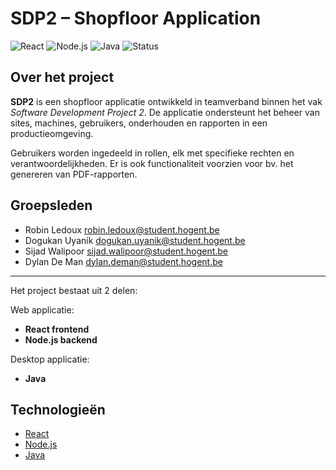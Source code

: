 # SDP2 – Shopfloor Application

![React](https://img.shields.io/badge/Frontend-React-61DAFB?logo=react&logoColor=white)
![Node.js](https://img.shields.io/badge/API-Node.js-339933?logo=node.js&logoColor=white)
![Java](https://img.shields.io/badge/Service-Java-007396?logo=java&logoColor=white)
![Status](https://img.shields.io/badge/Status-Completed-brightgreen)

## Over het project

**SDP2** is een shopfloor applicatie ontwikkeld in teamverband binnen het vak *Software Development Project 2*. De applicatie ondersteunt het beheer van sites, machines, gebruikers, onderhouden en rapporten in een productieomgeving.  

Gebruikers worden ingedeeld in rollen, elk met specifieke rechten en verantwoordelijkheden. Er is ook functionaliteit voorzien voor bv. het genereren van PDF-rapporten.

## Groepsleden
- Robin Ledoux [robin.ledoux@student.hogent.be](mailto:robin.ledoux@student.hogent.be)
- Dogukan Uyanik [dogukan.uyanik@student.hogent.be](mailto:dogukan.uyanik@student.hogent.be)
- Sijad Walipoor [sijad.walipoor@student.hogent.be](mailto:sijad.walipoor@student.hogent.be)
- Dylan De Man [dylan.deman@student.hogent.be](mailto:dylan.deman@student.hogent.be) 

--- 

Het project bestaat uit 2 delen:

Web applicatie:
- **React frontend**
- **Node.js backend**

Desktop applicatie:
- **Java**

## Technologieën

- [React](https://reactjs.org/)
- [Node.js](https://nodejs.org/)
- [Java](https://www.java.com/)
